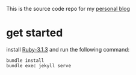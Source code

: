 This is the source code repo for my [personal blog](http://yulu.github.io)

# get started

install [Ruby-3.1.3](https://jekyllrb.com/docs/installation/macosa/) and run the following command:
```
bundle install
bundle exec jekyll serve
```
